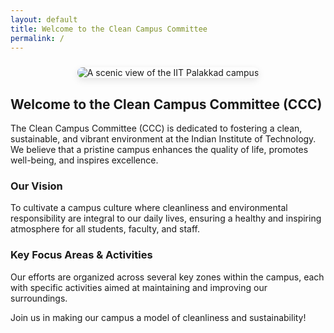 ```yaml
---
layout: default
title: Welcome to the Clean Campus Committee
permalink: /
---
```


<div class="page-hero-image">
  <img src="{{ '/assets/images/ccchome1.png' | relative_url }}" alt="A scenic view of the IIT Palakkad campus">
</div>

## Welcome to the Clean Campus Committee (CCC)

The Clean Campus Committee (CCC) is dedicated to fostering a clean, sustainable, and vibrant environment at the Indian Institute of Technology. We believe that a pristine campus enhances the quality of life, promotes well-being, and inspires excellence.



### Our Vision
To cultivate a campus culture where cleanliness and environmental responsibility are integral to our daily lives, ensuring a healthy and inspiring atmosphere for all students, faculty, and staff.



### Key Focus Areas & Activities

Our efforts are organized across several key zones within the campus, each with specific activities aimed at maintaining and improving our surroundings.


<style>
.page-hero-image {
  margin-top: 1.5rem;    /* Space above the image */
  margin-bottom: 1.5rem; /* Space below the image */
  text-align: center;    /* Centers the image if it's narrower than the container */
}

.page-hero-image img {
  max-width: 100%;       /* Ensures image is responsive and doesn't overflow */
  height: auto;          /* Maintains aspect ratio */
  max-height: 450px;     /* Optional: Constrains the image height. Adjust as needed. */
  border-radius: 8px;    /* Optional: Adds rounded corners */
  box-shadow: 0 4px 12px rgba(0,0,0,0.1); /* Optional: Adds a subtle shadow */
}
.button-link {
  display: inline-block;
  background-color: var(--text-yellow);
  color: var(--white);
  padding: 0.6rem 1.2rem;
  text-decoration: none;
  border-radius: 5px;
  font-weight: 600;
  transition: background-color 0.3s ease;
}
.button-link:hover {
  background-color: var(--text-yellow-hover);
  color: var(--white);
}
</style>


Join us in making our campus a model of cleanliness and sustainability!